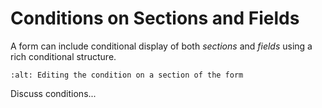 # Conditions on Sections and Fields

A form can include conditional display of both _sections_ and _fields_ using a rich
conditional structure.

```{image} ../images/section-condition.png
:alt: Editing the condition on a section of the form
```

Discuss conditions...
